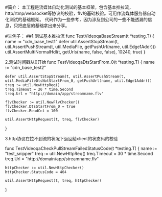 #简介：
本工程是流媒体自动化测试的基本框架。包含基本推拉流，http/rtmp/websocket等协议的校验，flv的基础校验。可用作流媒体服务器自动化测试的基础框架。
代码作为一些参考，因为涉及到公司的一些不能透漏的信息，只把底层的基础拿出来分享。

#举例子：
##1.测试基本推拉流
func TestVideoqaBaseStream(t *testing.T) {
        name := "cdn_base_test1"
        defer util.AssertStopStream(t, util.AssertPushStream(t, util.MediaFile, getPushUrl(name, util.Edge1Addr)))
        util.AssertMultiNormalHdl(t, getUrls(name, false, false), 10240, true)
}

2.测试时间戳从0开始
func TestVideoqaDtsStartFrom_0(t *testing.T) {
    name := "cdn_base_test2"

    defer util.AssertStopStream(t, util.AssertPushStream(t, util.MediaFileDtsNotStartFrom_0, getPushUrl(name, util.Edge1Addr)))
    treq := util.NewHttpReq()
    treq.Timeout = 20 * time.Second
    treq.Url = "http://domain/app/streamname.flv"

    flvChecker := util.NewFlvChecker()
    flvChecker.DtsStartFrom_0 = true
    flvChecker.ReadCnt = 100

    util.AssertHttpRequest(t, treq, flvChecker)
}

3.http协议在拉不到流的状况下返回给client的状态码的校验

func TestVideoqaCheckPullStreamFailedStatusCode(t *testing.T) {
    name := "test_snipper"
    treq := util.NewHttpReq()
    treq.Timeout = 30 * time.Second
    treq.Url = "http://domain/app/streamname.flv"

    httpChecker := util.NewHttpChecker()
    httpChecker.StatusCode = 404

    util.AssertHttpRequest(t, treq, httpChecker)
}
